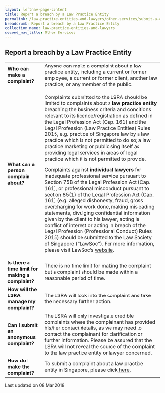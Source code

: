 ```yaml
---
layout: leftnav-page-content
title: Report a breach by a Law Practice Entity
permalink: /law-practice-entities-and-lawyers/other-services/submit-a-complaint-about-a-law-practice-entity/
breadcrumb: Report a breach by a Law Practice Entity
collection_name: law-practice-entities-and-lawyers
second_nav_title: Other Services
---
```


<style>
table tr td p {font-size: 1rem;}
</style>

Report a breach by a Law Practice Entity
---

<table>
  <tr>
    <td>
      <b>Who can make a complaint?</b>
    </td>
    <td>Anyone can make a complaint about a law practice entity, including a current or former employee, a current or former client, another law practice, or any member of the public.</td>
  </tr>
  <tr>
    <td>
      <b>What can a person complain about?</b>
    </td>
    <td><p>Complaints submitted to the LSRA should be limited to complaints about a <b>law practice entity</b> breaching the business criteria and conditions relevant to its licence/registration as defined in the Legal Profession Act (Cap. 161) and the Legal Profession (Law Practice Entities) Rules 2015, e.g. practice of Singapore law by a law practice which is not permitted to do so; a law practice marketing or publicising itself as providing legal services in areas of legal practice which it is not permitted to provide.</p>
<p>Complaints against <b>individual lawyers</b> for inadequate professional service pursuant to Section 75B of the Legal Profession Act (Cap. 161), or professional misconduct pursuant to section 85(1) of the Legal Profession Act (Cap. 161) (e.g. alleged dishonesty, fraud, gross overcharging for work done, making misleading statements, divulging confidential information given by the client to his lawyer, acting in conflict of interest or acting in breach of the Legal Profession (Professional Conduct) Rules 2015) should be submitted to the Law Society of Singapore (“LawSoc”). For more information, please visit LawSoc’s <a href="https://www.lawsociety.org.sg/For-Public/YoutheLawyer/ComplaintsAgainstaLawyer" target="_blank">website</a>.</p>
</td>
  </tr>
  <tr>
    <td>
      <b>Is there a time limit for making a complaint?</b>
  </td>
    <td>There is no time limit for making the complaint but a complaint should be made within a reasonable period of time.</td>
  </tr>
  <tr>
    <td>
      <b>How will the LSRA manage my complaint?</b>
  </td>
    <td>The LSRA will look into the complaint and take the necessary further action. </td>
  </tr>
  <tr>
    <td>
      <b>Can I submit an anonymous complaint?</b>
  </td>
    <td>The LSRA will only investigate credible complaints where the complainant has provided his/her contact details, as we may need to contact the complainant for clarification or further information. Please be assured that the LSRA will not reveal the source of the complaint to the law practice entity or lawyer concerned.</td>
  </tr>
  <tr>
    <td>
      <b>How do I make the complaint?</b>
  </td>
    <td>To submit a complaint about a law practice entity in Singapore, please click<a href="https://www.mlaw.gov.sg/eservices/lsra/complaint-introduction/" target="_blank"> here</a>.</td>
  </tr>
</table>


<p class="right-side-updated">Last updated on 08 Mar 2018</p> 
